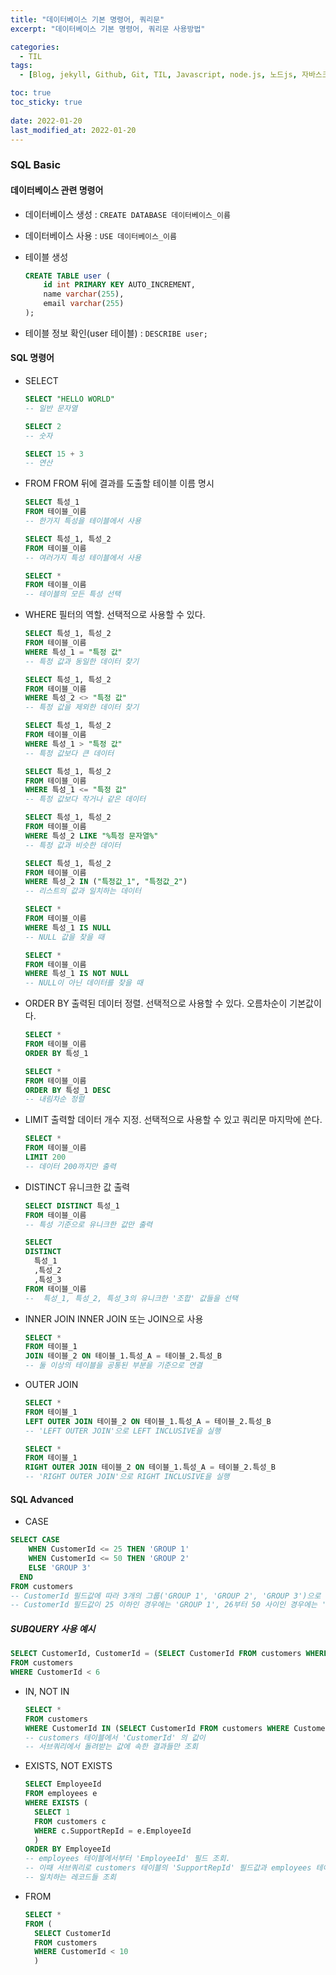 ```yaml
---
title: "데이터베이스 기본 명령어, 쿼리문"
excerpt: "데이터베이스 기본 명령어, 쿼리문 사용방법"

categories:
  - TIL
tags:
  - [Blog, jekyll, Github, Git, TIL, Javascript, node.js, 노드js, 자바스크립트, 데이터베이스, 쿼리문, 기본 쿼리문, 데이터베이스 명령어, 쿼리문 사용방법]

toc: true
toc_sticky: true
 
date: 2022-01-20
last_modified_at: 2022-01-20
---
```

### SQL Basic
#### 데이터베이스 관련 명령어
* 데이터베이스 생성 : `CREATE DATABASE 데이터베이스_이름`
* 데이터베이스 사용 : `USE 데이터베이스_이름`
* 테이블 생성 
  ```sql
  CREATE TABLE user (
      id int PRIMARY KEY AUTO_INCREMENT,
      name varchar(255),
      email varchar(255)
  );
  ```

* 테이블 정보 확인(user 테이블) : `DESCRIBE user;`

#### SQL 명령어
* SELECT
  
  ``` sql
  SELECT "HELLO WORLD"
  -- 일반 문자열

  SELECT 2
  -- 숫자

  SELECT 15 + 3
  -- 연산
  ```

* FROM
FROM 뒤에 결과를 도출할 테이블 이름 명시

  ```sql
  SELECT 특성_1
  FROM 테이블_이름
  -- 한가지 특성을 테이블에서 사용

  SELECT 특성_1, 특성_2
  FROM 테이블_이름
  -- 여러가지 특성 테이블에서 사용

  SELECT *
  FROM 테이블_이름
  -- 테이블의 모든 특성 선택
  ```

* WHERE
필터의 역할. 선택적으로 사용할 수 있다.

  ```sql
  SELECT 특성_1, 특성_2
  FROM 테이블_이름
  WHERE 특성_1 = "특정 값"
  -- 특정 값과 동일한 데이터 찾기

  SELECT 특성_1, 특성_2
  FROM 테이블_이름
  WHERE 특성_2 <> "특정 값"
  -- 특정 값을 제외한 데이터 찾기

  SELECT 특성_1, 특성_2
  FROM 테이블_이름
  WHERE 특성_1 > "특정 값"
  -- 특정 값보다 큰 데이터

  SELECT 특성_1, 특성_2
  FROM 테이블_이름
  WHERE 특성_1 <= "특정 값"
  -- 특정 값보다 작거나 같은 데이터

  SELECT 특성_1, 특성_2
  FROM 테이블_이름
  WHERE 특성_2 LIKE "%특정 문자열%"
  -- 특정 값과 비슷한 데이터

  SELECT 특성_1, 특성_2
  FROM 테이블_이름
  WHERE 특성_2 IN ("특정값_1", "특정값_2")
  -- 리스트의 값과 일치하는 데이터

  SELECT *
  FROM 테이블_이름
  WHERE 특성_1 IS NULL
  -- NULL 값을 찾을 때

  SELECT *
  FROM 테이블_이름
  WHERE 특성_1 IS NOT NULL
  -- NULL이 아닌 데이터를 찾을 때
  ```

* ORDER BY
출력된 데이터 정렬. 선택적으로 사용할 수 있다. 오름차순이 기본값이다.

  ```sql
  SELECT *
  FROM 테이블_이름
  ORDER BY 특성_1

  SELECT *
  FROM 테이블_이름
  ORDER BY 특성_1 DESC
  -- 내림차순 정렬
  ```

* LIMIT
출력할 데이터 개수 지정. 선택적으로 사용할 수 있고 쿼리문 마지막에 쓴다.

  ```sql
  SELECT *
  FROM 테이블_이름
  LIMIT 200
  -- 데이터 200까지만 출력
  ```

* DISTINCT
유니크한 값 출력
  ```sql
  SELECT DISTINCT 특성_1
  FROM 테이블_이름
  -- 특성 기준으로 유니크한 값만 출력

  SELECT
  DISTINCT
    특성_1
    ,특성_2
    ,특성_3
  FROM 테이블_이름
  --  특성_1, 특성_2, 특성_3의 유니크한 '조합' 값들을 선택
  ```

* INNER JOIN
INNER JOIN 또는 JOIN으로 사용
  ```sql
  SELECT *
  FROM 테이블_1
  JOIN 테이블_2 ON 테이블_1.특성_A = 테이블_2.특성_B
  -- 둘 이상의 테이블을 공통된 부분을 기준으로 연결
  ```

* OUTER JOIN
  ```sql
  SELECT *
  FROM 테이블_1
  LEFT OUTER JOIN 테이블_2 ON 테이블_1.특성_A = 테이블_2.특성_B
  -- 'LEFT OUTER JOIN'으로 LEFT INCLUSIVE을 실행

  SELECT *
  FROM 테이블_1
  RIGHT OUTER JOIN 테이블_2 ON 테이블_1.특성_A = 테이블_2.특성_B
  -- 'RIGHT OUTER JOIN'으로 RIGHT INCLUSIVE을 실행
  ```

#### SQL Advanced
* CASE
```sql
SELECT CASE
    WHEN CustomerId <= 25 THEN 'GROUP 1'
    WHEN CustomerId <= 50 THEN 'GROUP 2'
    ELSE 'GROUP 3'
  END
FROM customers
-- CustomerId 필드값에 따라 3개의 그룹('GROUP 1', 'GROUP 2', 'GROUP 3')으로 나눈다. 
-- CustomerId 필드값이 25 이하인 경우에는 'GROUP 1', 26부터 50 사이인 경우에는 'GROUP 2', 51 이상은 'GROUP 3' 으로 분류
```

##### SUBQUERY 사용 예시
```sql
SELECT CustomerId, CustomerId = (SELECT CustomerId FROM customers WHERE CustomerId = 2)
FROM customers
WHERE CustomerId < 6
```

* IN, NOT IN
  ```sql
  SELECT *
  FROM customers
  WHERE CustomerId IN (SELECT CustomerId FROM customers WHERE CustomerId < 10)
  -- customers 테이블에서 'CustomerId' 의 값이
  -- 서브쿼리에서 돌려받는 값에 속한 결과들만 조회
  ```

* EXISTS, NOT EXISTS
  ```sql
  SELECT EmployeeId
  FROM employees e
  WHERE EXISTS (
    SELECT 1
    FROM customers c
    WHERE c.SupportRepId = e.EmployeeId
    )
  ORDER BY EmployeeId
  -- employees 테이블에서부터 'EmployeeId' 필드 조회.
  -- 이때 서브쿼리로 customers 테이블의 'SupportRepId' 필드값과 employees 테이블의 'EmployeeId' 필드값을 비교해 
  -- 일치하는 레코드들 조회
  ```

* FROM
  ```sql
  SELECT *
  FROM (
    SELECT CustomerId
    FROM customers
    WHERE CustomerId < 10
    )
  ```